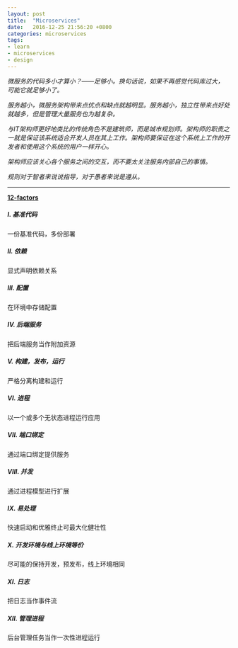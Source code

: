 ```yaml
---
layout: post
title:  "Microservices"
date:   2016-12-25 21:56:20 +0800
categories: microservices
tags:
- learn
- microservices
- design
---
```


*微服务的代码多小才算小？——足够小。换句话说，如果不再感觉代码库过大，可能它就足够小了。*

*服务越小，微服务架构带来点优点和缺点就越明显。服务越小，独立性带来点好处就越多，但是管理大量服务也为越复杂。*

*与IT架构师更好地类比的传统角色不是建筑师，而是城市规划师。架构师的职责之一就是保证该系统适合开发人员在其上工作。架构师要保证在这个系统上工作的开发者和使用这个系统的用户一样开心。*

*架构师应该关心各个服务之间的交互，而不要太关注服务内部自己的事情。*

*规则对于智者来说说指导，对于愚者来说是遵从。*



--------

**<a href='https://12factor.net/zh_cn/' target='_black'>12-factors</a>**

##### I. 基准代码

一份基准代码，多份部署

##### II. 依赖

显式声明依赖关系

##### III. 配置

在环境中存储配置

##### IV. 后端服务

把后端服务当作附加资源

##### V. 构建，发布，运行

严格分离构建和运行

##### VI. 进程

以一个或多个无状态进程运行应用

##### VII. 端口绑定

通过端口绑定提供服务

##### VIII. 并发

通过进程模型进行扩展

##### IX. 易处理

快速启动和优雅终止可最大化健壮性

##### X. 开发环境与线上环境等价

尽可能的保持开发，预发布，线上环境相同

##### XI. 日志

把日志当作事件流

##### XII. 管理进程

后台管理任务当作一次性进程运行
